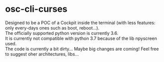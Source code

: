 # osc-cli-curses

Designed to be a POC of a Cockpit inside the terminal (with less features: only every-days ones such as boot, reboot...).<br/>The officially supported python version is currently 3.6.<br/> It is currently not compatible with python 3.7 because of the lib npyscreen used.<br/> The code is currently a bit dirty... Maybe big changes are coming! Feel free to suggest oher architectures, libs...

